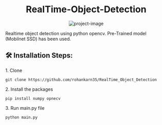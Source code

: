 <h1 align="center" id="title">RealTime-Object-Detection</h1>

<p align="center"><img src="https://socialify.git.ci/rohankarn35/RealTime_Object_Detection/image?description=1&amp;language=1&amp;name=1&amp;owner=1&amp;stargazers=1&amp;theme=Light" alt="project-image"></p>

<p id="description">Realtime object detection using python opencv. Pre-Trained model (Mobilnet SSD) has been used.</p>

<h2>🛠️ Installation Steps:</h2>

<p>1. Clone</p>

```
git clone https://github.com/rohankarn35/RealTime_Object_Detection
```

<p>2. Install the packages</p>

```
pip install numpy opnecv
```

<p>3. Run main.py file</p>

```
python main.py
```